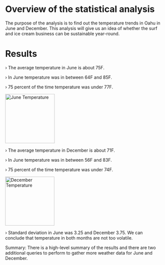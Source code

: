 # Overview of the statistical analysis

The purpose of the analysis is to find out the temperature trends in Oahu in June and December. This analysis will give us an idea of whether the surf and ice cream business can be sustainable year-round. 

# Results

› The average temperature in June is about 75F.

› In June temperature was in between 64F and 85F. 

› 75 percent of the time temperature was under 77F. 

<img width="158" alt="June Temperature" src="https://user-images.githubusercontent.com/107653012/185539932-b71932f6-317e-40eb-91c8-a805ab594bbc.png">

› The average temperature in December is about 71F.

› In June temperature was in between 56F and 83F. 

› 75 percent of the time temperature was under 74F. 

<img width="157" alt="December Temperature" src="https://user-images.githubusercontent.com/107653012/185539944-f3917ad9-75ef-4fc2-8978-c4286067c343.png">

› Standard deviation in June was 3.25 and December 3.75. We can conclude that temperature in both months are not too volatile. 


Summary:
There is a high-level summary of the results and there are two additional queries to perform to gather more weather data for June and December.
